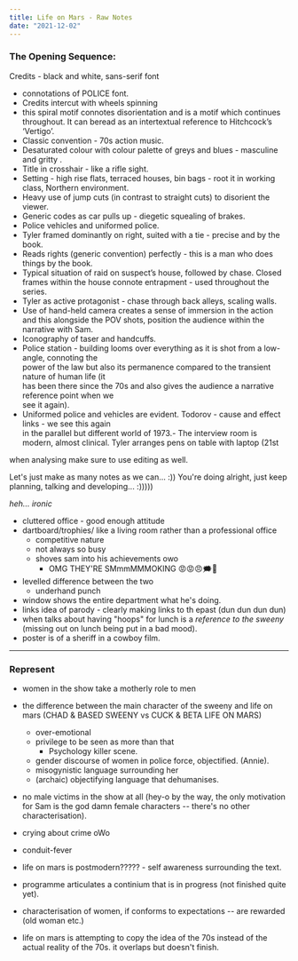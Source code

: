 ```yaml
---
title: Life on Mars - Raw Notes
date: "2021-12-02"
---
```


### The Opening Sequence:
Credits - black and white, sans-serif font 
- connotations of POLICE font.
- Credits intercut with wheels spinning 
- this spiral motif connotes disorientation and is a motif which continues throughout. It can beread as an intertextual reference to Hitchcock’s ‘Vertigo’.
- Classic convention - 70s action music.
- Desaturated colour with colour palette of greys and blues - masculine and gritty .
- Title in crosshair - like a rifle sight.
- Setting - high rise flats, terraced houses, bin bags - root it in working class, Northern environment.
- Heavy use of jump cuts (in contrast to straight cuts) to disorient the viewer.
- Generic codes as car pulls up - diegetic squealing of brakes.
-  Police vehicles and uniformed police.
-  Tyler framed dominantly on right, suited with a tie - precise and by the book.
-  Reads rights (generic convention) perfectly - this is a man who does things by the book.
-  Typical situation of raid on suspect’s house, followed by chase. Closed frames within the house  connote entrapment - used throughout the series.
-  Tyler as active protagonist - chase through back alleys, scaling walls. 
-  Use of hand-held camera creates a sense of immersion in the action and this alongside the POV shots, position the audience within the narrative with Sam.
-  Iconography of taser and handcuffs.
-  Police station - building looms over everything as it is shot from a low-angle, connoting the  
power of the law but also its permanence compared to the transient nature of human life (it  
has been there since the 70s and also gives the audience a narrative reference point when we  
see it again). 
- Uniformed police and vehicles are evident. Todorov - cause and effect links - we see this again  
in the parallel but different world of 1973.- The interview room is modern, almost clinical. Tyler arranges pens on table with laptop (21st

when analysing make sure to use editing as well. 

Let's just make as many notes as we can... :)) 
You're doing alright, just keep planning, talking and developing... :)))))

*heh... ironic*
- cluttered office - good enough attitude
- dartboard/trophies/ like a living room rather than a professional office
	-	competitive nature
	-	not always so busy
	-	shoves sam into his achievements owo
		-	OMG THEY'RE SMmmMMMOKING 😡😡😠🗯👿
-	levelled difference between the two
	-	underhand punch
-	window shows the entire department what he's doing.
-	links idea of parody - clearly making links to th epast (dun dun dun dun)
-	when talks about having "hoops" for lunch is a *reference to the sweeny* (missing out on lunch being put in a bad mood).
-	poster is of a sheriff in a cowboy film. 

---

### Represent
-  women in the show take a motherly role to men
-  the difference between the main character of the sweeny and life on mars (CHAD & BASED SWEENY vs CUCK & BETA LIFE ON MARS)
	- over-emotional
	- privilege to be seen as more than that
		- Psychology killer scene. 
	- gender discourse of women in police force, objectified. (Annie). 
	- misogynistic language surrounding her
	- (archaic) objectifying language that dehumanises.
- no male victims in the show at all (hey-o by the way, the only motivation for Sam is the god damn female characters -- there's no other characterisation).

- crying about crime oWo
- conduit-fever
- life on mars is postmodern????? - self awareness surrounding the text. 
- programme articulates a continium that is in progress  (not finished quite yet). 
- characterisation of women, if conforms to expectations -- are rewarded (old woman etc.)
- life on mars is attempting to copy the idea of the 70s instead of the actual reality of the 70s. it overlaps but doesn't finish.
